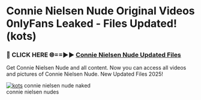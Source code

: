 # Connie Nielsen Nude Original Videos 0nlyFans Leaked - Files Updated! (kots)

<h3>🔴 CLICK HERE 🌐==►► <a href="https://tinyurl.com/yc6ubb5a" rel="nofollow">Connie Nielsen Nude Updated Files</a></h3>

Get Connie Nielsen Nude and all content. Now you can access all videos and pictures of Connie Nielsen Nude. New Updated Files 2025!

[![kots](https://i.imgur.com/7eu0CRL.gif)](https://tinyurl.com/yc6ubb5a)
connie nielsen nude naked<br>
connie nielsen nudes